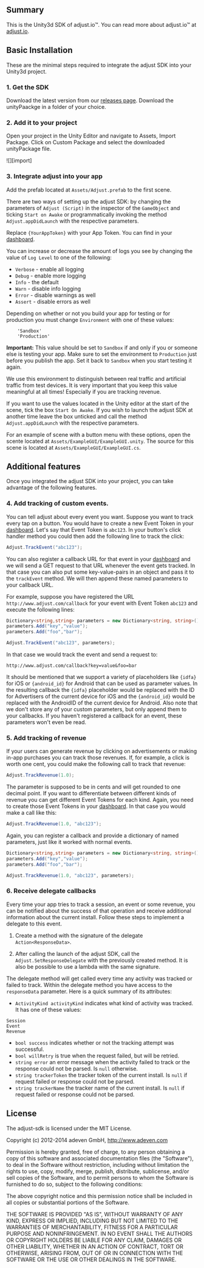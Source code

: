 ## Summary

This is the Unity3d SDK of adjust.io™. You can read more about adjust.io™ at [adjust.io].

## Basic Installation

These are the minimal steps required to integrate the adjust SDK into your
Unity3d project.

### 1. Get the SDK

Download the latest version from our [releases page][releases]. Download the
unityPaackge in a folder of your choice.

### 2. Add it to your project

Open your project in the Unity Editor and navigate to Assets, Import Package. Click on Custom Package and select the downloaded unityPackage file.

![][import]

### 3. Integrate adjust into your app

Add the prefab located at `Assets/Adjust.prefab` to the first scene. 

There are two ways of setting up the adjust SDK: by changing the parameters of `Adjust (Script)` in the inspector of the `GameObject` and ticking `Start on Awake` or programmatically invoking the method `Adjust.appDidLaunch` with the respective parameters.

Replace `{YourAppToken}` with your App Token. You can find in your [dashboard].

You can increase or decrease the amount of logs you see by changing the value
of `Log Level` to one of the following:

- `Verbose` - enable all logging
- `Debug` - enable more logging
- `Info` - the default
- `Warn` - disable info logging
- `Error` - disable warnings as well
- `Assert` - disable errors as well

Depending on whether or not you build your app for testing or for production
you must change `Environment` with one of these values:

```
    'Sandbox'
    'Production'
```

**Important:** This value should be set to `Sandbox` if and only if you or
someone else is testing your app. Make sure to set the environment to
`Production` just before you publish the app. Set it back to `Sandbox` when you
start testing it again.

We use this environment to distinguish between real traffic and artificial
traffic from test devices. It is very important that you keep this value
meaningful at all times! Especially if you are tracking revenue.

If you want to use the values located in the Unity editor at the start of the scene, tick 
the box `Start On Awake`. If you wish to launch the adjust SDK at another time leave the box unticked 
and call the method `Adjust.appDidLaunch` with the respective parameters.

For an example of scene with a button menu with these options, open the scente located at 
`Assets/ExampleGUI/ExampleGUI.unity`. The source for this scene is located at `Assets/ExampleGUI/ExampleGUI.cs`.

## Additional features

Once you integrated the adjust SDK into your project, you can take advantage
of the following features.

### 4. Add tracking of custom events.

You can tell adjust about every event you want. Suppose you want to track
every tap on a button. You would have to create a new Event Token in your
[dashboard]. Let's say that Event Token is `abc123`. In your button's
click handler method you could then add the following line to track the click:

```cs
Adjust.TrackEvent("abc123");
```

You can also register a callback URL for that event in your [dashboard] and we
will send a GET request to that URL whenever the event gets tracked. In that
case you can also put some key-value-pairs in an object and pass it to the
`trackEvent` method. We will then append these named parameters to your
callback URL.

For example, suppose you have registered the URL
`http://www.adjust.com/callback` for your event with Event Token `abc123` and
execute the following lines:

```cs
Dictionary<string,string> parameters = new Dictionary<string, string>();
parameters.Add("key","value");
parameters.Add("foo","bar");

Adjust.TrackEvent("abc123", parameters);
```

In that case we would track the event and send a request to:

```
http://www.adjust.com/callback?key=value&foo=bar
```

It should be mentioned that we support a variety of placeholders like `{idfa}`
for iOS or `{android_id}` for Android that can be used as parameter values.  In
the resulting callback the `{idfa}` placeholder would be replaced with the ID
for Advertisers of the current device for iOS and the `{android_id}` would be
replaced with the AndroidID of the current device for Android. Also note that
we don't store any of your custom parameters, but only append them to your
callbacks.  If you haven't registered a callback for an event, these parameters
won't even be read.

### 5. Add tracking of revenue

If your users can generate revenue by clicking on advertisements or making
in-app purchases you can track those revenues. If, for example, a click is
worth one cent, you could make the following call to track that revenue:

```cs
Adjust.TrackRevenue(1.0);
```

The parameter is supposed to be in cents and will get rounded to one decimal
point. If you want to differentiate between different kinds of revenue you can
get different Event Tokens for each kind. Again, you need to create those Event
Tokens in your [dashboard]. In that case you would make a call like this:

```cs
Adjust.TrackRevenue(1.0, "abc123");
```

Again, you can register a callback and provide a dictionary of named
parameters, just like it worked with normal events.

```cs
Dictionary<string,string> parameters = new Dictionary<string, string>();
parameters.Add("key","value");
parameters.Add("foo","bar");

Adjust.TrackRevenue(1.0, "abc123", parameters);
```

### 6. Receive delegate callbacks

Every time your app tries to track a session, an event or some revenue, you can
be notified about the success of that operation and receive additional
information about the current install. Follow these steps to implement a
delegate to this event.

1. Create a method with the signature of the delegate `Action<ResponseData>`.

2. After calling the launch of the adjust SDK, call the `Adjust.SetResponseDelegate` 
with the previously created method. It is also be possible to use a lambda with the same signature.

The delegate method will get called every time any activity was tracked or
failed to track. Within the delegate method you have access to the
`responseData` parameter. Here is a quick summary of its attributes:

- `ActivityKind activityKind` indicates what kind of activity was tracked. It has
one of these values:

```
Session
Event
Revenue
```

- `bool success` indicates whether or not the tracking attempt was
  successful.
- `bool willRetry` is true when the request failed, but will be retried.
- `string error` an error message when the activity failed to track or
  the response could not be parsed. Is `null` otherwise.
- `string trackerToken` the tracker token of the current install. Is `null` if
  request failed or response could not be parsed.
- `string trackerName` the tracker name of the current install. Is `null` if
  request failed or response could not be parsed.

[adjust.io]: http://adjust.io
[dashboard]: http://adjust.io
[releases]: https://github.com/adjust/adjust_unity_sdk/releases

## License

The adjust-sdk is licensed under the MIT License.

Copyright (c) 2012-2014 adeven GmbH,
http://www.adeven.com

Permission is hereby granted, free of charge, to any person obtaining a copy of
this software and associated documentation files (the "Software"), to deal in
the Software without restriction, including without limitation the rights to
use, copy, modify, merge, publish, distribute, sublicense, and/or sell copies
of the Software, and to permit persons to whom the Software is furnished to do
so, subject to the following conditions:

The above copyright notice and this permission notice shall be included in all
copies or substantial portions of the Software.

THE SOFTWARE IS PROVIDED "AS IS", WITHOUT WARRANTY OF ANY KIND, EXPRESS OR
IMPLIED, INCLUDING BUT NOT LIMITED TO THE WARRANTIES OF MERCHANTABILITY,
FITNESS FOR A PARTICULAR PURPOSE AND NONINFRINGEMENT. IN NO EVENT SHALL THE
AUTHORS OR COPYRIGHT HOLDERS BE LIABLE FOR ANY CLAIM, DAMAGES OR OTHER
LIABILITY, WHETHER IN AN ACTION OF CONTRACT, TORT OR OTHERWISE, ARISING FROM,
OUT OF OR IN CONNECTION WITH THE SOFTWARE OR THE USE OR OTHER DEALINGS IN THE
SOFTWARE.
